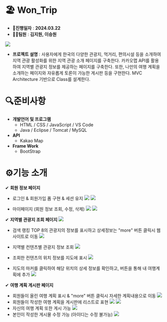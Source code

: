 # 🏖 **Won_Trip**

- **📅진행일자** : **2024.03.22**
- **👩‍💻팀원** : **김지원, 이승원**

![](docs/전체화면.png)

- **프로젝트 설명** : 사용자에게 한국의 다양한 관광지, 먹거리, 편의시설 등을 소개하여 지역 관광 활성화를 위한 지역 관광 소개 페이지를 구축한다. 카카오맵 API를 활용하여 지역별 관광지 정보를 제공하는 페이지를 구축한다. 또한, 나만의 여행 계획을 소개하는 페이지와 자유롭게 토론이 가능한 게시판 등을 구현한다.
MVC Architecture 기반으로 Class를 설계한다.

# 🔍준비사항

- **개발언어 및 프로그램**
  - HTML / CSS / JavaScript / VS Code
  - Java / Eclipse / Tomcat / MySQL
- **API**
  - Kakao Map
- **Frame Work**
  - BootStrap

# ⚙기능 소개


✔ **회원 정보 페이지**

- 로그인 & 회원가입 폼 구현 & 세션 유지
  ![](docs/사인업.PNG)
  ![](docs/로그인.PNG)

- 마이페이지 (회원 정보 조회, 수정, 삭제)
  ![](docs/인포.PNG)
  ![](docs/업데이트.PNG)


✔ **지역별 관광지 조회 페이지**
![](docs/검색페이지1.PNG)

- 검색 랭킹 TOP 8의 관광지의 정보를 표시하고 상세정보는 "more" 버튼 클릭시 웹사이트로 이동
  ![](docs/top8.PNG)

- 지역별 컨텐츠별 관광지 정보 조회
 ![](docs/map페이지.PNG)

- 조회한 컨텐츠의 위치 정보를 지도에 표시
  ![](docs/map1.PNG)
- 지도의 마커를 클릭하여 해당 위치의 상세 정보를 확인하고, 버튼을 통해 내 여행계획에 추가
  ![](docs/map2.PNG)

✔ **여행 계획 게시판 페이지**

- 회원들이 올린 여행 계획 표시 & "more" 버튼 클릭시 자세한 계획내용으로 이동
  ![](docs/board페이지.PNG)
- 회원들이 작성한 여행 계획을 게시판에 리스트로 표현
  ![](docs/보드.PNG)
  ![](docs/뷰.PNG)
- 자신의 여행 계획 또한 게시 가능
  ![](docs/라이트.PNG)
- 본인이 작성한 게시물 수정 가능 (아이디는 수정 불가능)
  ![](docs/글수정.PNG)
